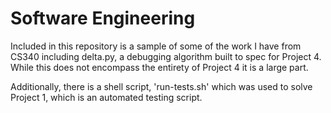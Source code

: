 # Software Engineering

Included in this repository is a sample of some of the work I have from CS340 including delta.py, a debugging algorithm built to spec for Project 4.
While this does not encompass the entirety of Project 4 it is a large part. 

Additionally, there is a shell script, 'run-tests.sh' which was used to solve Project 1, which is an automated testing script.
